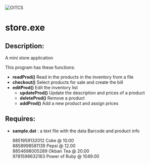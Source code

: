 ![OITCS](http://info.payap.ac.th/info/link_download/identity.jpg)

store.exe
=====

Description:
------------

A mini store application

This program has these functions:

* **readProd()** Read in the products in the inventory from a file
* **checkout()** Select products for sale and create the bill
* **editProd()** Edit the inventory list  
     - **updateProd()** Update the description and prices of a product  
     - **deleteProd()** Remove a product  
     - **addProd()** Add a new product and assign prices  

Requires:
---------

* **sample.dat** : a text file with the data Barcode and product info

    8851959132012 Coke @ 10.00  
    8858998581139 Pepsi @ 12.00  
    8854698005289 Okban Tea @ 20.00  
    9781598632163 Power of Ruby @ 1049.00  
    
